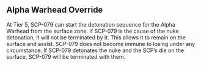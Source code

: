 ## Alpha Warhead Override

At Tier 5, SCP-079 can start the detonation sequence for the Alpha Warhead from the surface zone. If SCP-079 is the cause of the nuke detonation, it will not be terminated by it. This allows it to remain on the surface and assist. SCP-079 does not become immune to losing under any circumstance. If SCP-079 detonates the nuke and the SCP’s die on the surface, SCP-079 will be terminated with them.